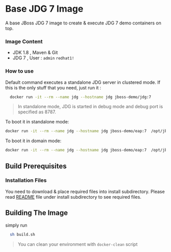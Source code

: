 Base JDG 7 Image
=======

A base JBoss JDG 7 image to create & execute JDG 7 demo containers on top.  

### Image Content

- JDK 1.8 , Maven & Git
- JDG 7 , User :  ```admin``` ```redhat1!```  

### How to use

Default command executes a standalone JDG server in clustered mode. If this is the only stuff that you need, just run it :

```bash
  docker run -it --rm --name jdg --hostname jdg jboss-demo/jdg:7
```
 > In standalone mode, JDG is started in debug mode and debug port is specified as 8787.

 To boot it in standalone mode:

 ```bash
 docker run -it --rm --name jdg --hostname jdg jboss-demo/eap:7  /opt/jboss/jdg/jboss-datagrid-7.0.0-server/bin/startJdgStandalone.sh
 ```

To boot it in domain mode:

```bash
docker run -it --rm --name jdg --hostname jdg jboss-demo/eap:7  /opt/jboss/jdg/jboss-datagrid-7.0.0-server/bin/startJdgDomain.sh
```
## Build Prerequisites

### Installation Files
   You need to download & place required files into install subdirectory. Please read [README](./install/README.md) file under install subdirectory to see required files.

## Building The Image
   simply run

```bash
  sh build.sh
```

 > You can clean your environment with ```docker-clean``` script
